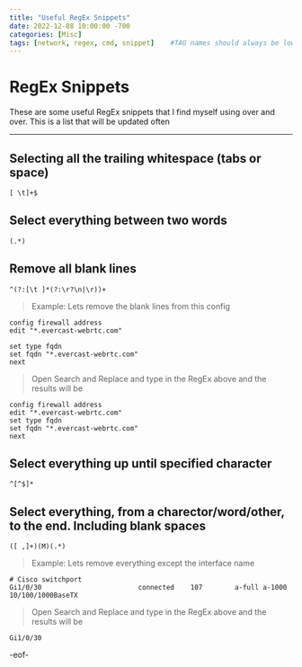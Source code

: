 ```yaml
---
title: "Useful RegEx Snippets"
date: 2022-12-08 10:00:00 -700
categories: [Misc]
tags: [network, regex, cmd, snippet]    #TAG names should always be lowercase
---
```


# RegEx Snippets

These are some useful RegEx snippets that I find myself using over and over. This is a list that will be updated often

---

## Selecting all the trailing whitespace (tabs or space)

```shell
[ \t]+$
```

## Select everything between two words

```shell
(.*)
```

## Remove all blank lines

```shell
^(?:[\t ]*(?:\r?\n|\r))+
```

> Example: Lets remove the blank lines from this config

```shell
config firewall address
edit "*.evercast-webrtc.com"

set type fqdn
set fqdn "*.evercast-webrtc.com"
next
```

> Open Search and Replace and type in the RegEx above and the results will be

```shell
config firewall address
edit "*.evercast-webrtc.com"
set type fqdn
set fqdn "*.evercast-webrtc.com"
next
```

## Select everything up until specified character

```shell
^[^$]*
```

## Select everything, from a charector/word/other, to the end. Including blank spaces

```shell
([ ,]+)(M)(.*)
```

> Example: Lets remove everything except the interface name

```shell
# Cisco switchport
Gi1/0/30                        connected    107        a-full a-1000 10/100/1000BaseTX
```

> Open Search and Replace and type in the RegEx above and the results will be

```shell
Gi1/0/30
```

-eof-